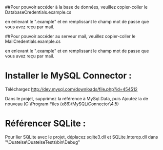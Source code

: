 ##Pour pouvoir accéder à la base de données, veuillez copier-coller le DatabaseCredentials.example.cs 

en enlevant le ".example" et en remplissant le champ mot de passe que vous avez reçu par mail.

##Pour pouvoir accéder au serveur mail, veuillez copier-coller le MailCredentials.example.cs 

en enlevant le ".example" et en remplissant le champ mot de passe que vous avez reçu par mail.

# Installer le MySQL Connector : 

Téléchargez http://dev.mysql.com/downloads/file.php?id=454512

Dans le projet, supprimez la référence à MySql.Data, puis Ajoutez la de nouveau (C:\Program Files (x86)\MySQL\Connector\4.5)

# Référencer SQLite : 

Pour lier SQLite avec le projet, déplacez sqlite3.dll et SQLite.Interop.dll dans "\Ouatelse\OuatelseTests\bin\Debug"